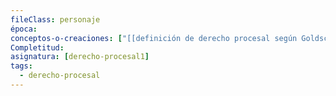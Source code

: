 ```yaml
---
fileClass: personaje
época: 
conceptos-o-creaciones: ["[[definición de derecho procesal según Goldschmidt]]"]
Completitud: 
asignatura: [derecho-procesal1]
tags:
  - derecho-procesal
---
```

